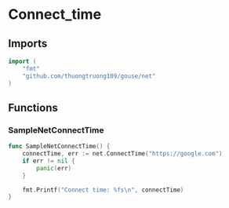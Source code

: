 # Connect_time

## Imports

```go
import (
	"fmt"	"github.com/thuongtruong109/gouse/net")
```
## Functions


### SampleNetConnectTime

```go
func SampleNetConnectTime() {
	connectTime, err := net.ConnectTime("https://google.com")
	if err != nil {
		panic(err)
	}

	fmt.Printf("Connect time: %fs\n", connectTime)
}```
